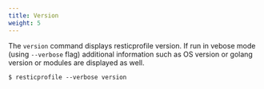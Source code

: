 ```yaml
---
title: Version
weight: 5
---
```


The `version` command displays resticprofile version. If run in vebose mode (using `--verbose` flag) additional information such as OS version or golang version or modules are displayed as well.

```shell
$ resticprofile --verbose version
```
